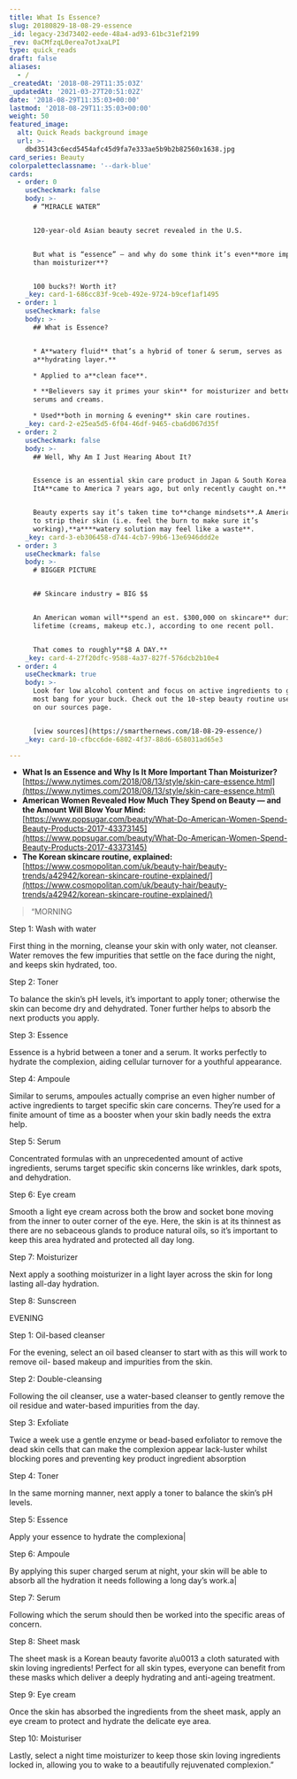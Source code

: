 ```yaml
---
title: What Is Essence?
slug: 20180829-18-08-29-essence
_id: legacy-23d73402-eede-48a4-ad93-61bc31ef2199
_rev: 0aCMfzqL0erea7otJxaLPI
type: quick_reads
draft: false
aliases:
  - /
_createdAt: '2018-08-29T11:35:03Z'
_updatedAt: '2021-03-27T20:51:02Z'
date: '2018-08-29T11:35:03+00:00'
lastmod: '2018-08-29T11:35:03+00:00'
weight: 50
featured_image:
  alt: Quick Reads background image
  url: >-
    dbd35143c6ecd5454afc45d9fa7e333ae5b9b2b82560x1638.jpg
card_series: Beauty
colorpaletteclassname: '--dark-blue'
cards:
  - order: 0
    useCheckmark: false
    body: >-
      # “MIRACLE WATER”


      120-year-old Asian beauty secret revealed in the U.S.


      But what is “essence” – and why do some think it’s even**more important
      than moisturizer**?


      100 bucks?! Worth it?
    _key: card-1-686cc83f-9ceb-492e-9724-b9cef1af1495
  - order: 1
    useCheckmark: false
    body: >-
      ## What is Essence?


      * A**watery fluid** that’s a hybrid of toner & serum, serves as
      a**hydrating layer.**

      * Applied to a**clean face**.

      * **Believers say it primes your skin** for moisturizer and better absorbs
      serums and creams.

      * Used**both in morning & evening** skin care routines.
    _key: card-2-e25ea5d5-6f04-46df-9465-cba6d067d35f
  - order: 2
    useCheckmark: false
    body: >-
      ## Well, Why Am I Just Hearing About It?


      Essence is an essential skin care product in Japan & South Korea.
      ItA**came to America 7 years ago, but only recently caught on.**


      Beauty experts say it’s taken time to**change mindsets**.A Americans tend
      to strip their skin (i.e. feel the burn to make sure it’s
      working),**a****watery solution may feel like a waste**.
    _key: card-3-eb306458-d744-4cb7-99b6-13e6946ddd2e
  - order: 3
    useCheckmark: false
    body: >-
      # BIGGER PICTURE


      ## Skincare industry = BIG $$


      An American woman will**spend an est. $300,000 on skincare** during her
      lifetime (creams, makeup etc.), according to one recent poll.


      That comes to roughly**$8 A DAY.**
    _key: card-4-27f20dfc-9588-4a37-827f-576dcb2b10e4
  - order: 4
    useCheckmark: true
    body: >-
      Look for low alcohol content and focus on active ingredients to get the
      most bang for your buck. Check out the 10-step beauty routine used in Asia
      on our sources page.


      [view sources](https://smarthernews.com/18-08-29-essence/)
    _key: card-10-cfbcc6de-6802-4f37-88d6-658031ad65e3

---
```

* **What Is an Essence and Why Is It More Important Than Moisturizer?**  
[https://www.nytimes.com/2018/08/13/style/skin-care-essence.html](https://www.nytimes.com/2018/08/13/style/skin-care-essence.html)
* **American Women Revealed How Much They Spend on Beauty — and the Amount Will Blow Your Mind:**  
[https://www.popsugar.com/beauty/What-Do-American-Women-Spend-Beauty-Products-2017-43373145](https://www.popsugar.com/beauty/What-Do-American-Women-Spend-Beauty-Products-2017-43373145)
* **The Korean skincare routine, explained:**  
[https://www.cosmopolitan.com/uk/beauty-hair/beauty-trends/a42942/korean-skincare-routine-explained/](https://www.cosmopolitan.com/uk/beauty-hair/beauty-trends/a42942/korean-skincare-routine-explained/)

> “MORNING  
  
  
  
Step 1: Wash with water  
  
  
  
First thing in the morning, cleanse your skin with only water, not cleanser. Water removes the few impurities that settle on the face during the night, and keeps skin hydrated, too.  
  
  
  
Step 2: Toner  
  
  
  
To balance the skin’s pH levels, it’s important to apply toner; otherwise the skin can become dry and dehydrated. Toner further helps to absorb the next products you apply.  
  
  
  
Step 3: Essence  
  
  
  
Essence is a hybrid between a toner and a serum. It works perfectly to hydrate the complexion, aiding cellular turnover for a youthful appearance.  
  
  
  
Step 4: Ampoule  
  
  
  
Similar to serums, ampoules actually comprise an even higher number of active ingredients to target specific skin care concerns. They’re used for a finite amount of time as a booster when your skin badly needs the extra help.  
  
  
  
Step 5: Serum  
  
  
  
Concentrated formulas with an unprecedented amount of active ingredients, serums target specific skin concerns like wrinkles, dark spots, and dehydration.  
  
  
  
Step 6: Eye cream  
  
  
  
Smooth a light eye cream across both the brow and socket bone moving from the inner to outer corner of the eye. Here, the skin is at its thinnest as there are no sebaceous glands to produce natural oils, so it’s important to keep this area hydrated and protected all day long.  
  
  
  
Step 7: Moisturizer  
  
  
  
Next apply a soothing moisturizer in a light layer across the skin for long lasting all-day hydration.  
  
  
  
Step 8: Sunscreen  
  
  
  
EVENING  
  
  
  
Step 1: Oil-based cleanser  
  
  
  
For the evening, select an oil based cleanser to start with as this will work to remove oil- based makeup and impurities from the skin.  
  
  
  
Step 2: Double-cleansing  
  
  
  
Following the oil cleanser, use a water-based cleanser to gently remove the oil residue and water-based impurities from the day.  
  
  
  
Step 3: Exfoliate  
  
  
  
Twice a week use a gentle enzyme or bead-based exfoliator to remove the dead skin cells that can make the complexion appear lack-luster whilst blocking pores and preventing key product ingredient absorption  
  
  
  
Step 4: Toner  
  
  
  
In the same morning manner, next apply a toner to balance the skin’s pH levels.  
  
  
  
Step 5: Essence  
  
  
  
Apply your essence to hydrate the complexiona|  
  
  
  
Step 6: Ampoule  
  
  
  
By applying this super charged serum at night, your skin will be able to absorb all the hydration it needs following a long day’s work.a|  
  
  
  
Step 7: Serum  
  
  
  
Following which the serum should then be worked into the specific areas of concern.  
  
  
  
Step 8: Sheet mask  
  
  
  
The sheet mask is a Korean beauty favorite a\u0013 a cloth saturated with skin loving ingredients! Perfect for all skin types, everyone can benefit from these masks which deliver a deeply hydrating and anti-ageing treatment.  
  
  
  
Step 9: Eye cream  
  
  
  
Once the skin has absorbed the ingredients from the sheet mask, apply an eye cream to protect and hydrate the delicate eye area.  
  
  
  
Step 10: Moisturiser  
  
  
  
Lastly, select a night time moisturizer to keep those skin loving ingredients locked in, allowing you to wake to a beautifully rejuvenated complexion.”